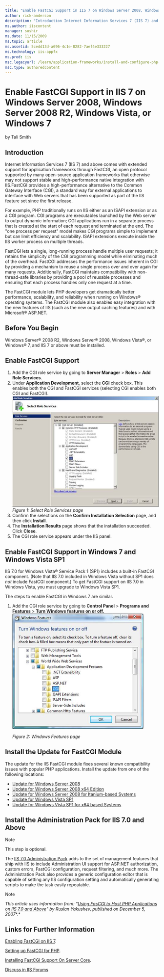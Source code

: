 ```yaml
---
title: "Enable FastCGI Support in IIS 7 on Windows Server 2008, Windows Server 2008 R2, Windows Vista, or Windows 7 | Microsoft Docs"
author: rick-anderson
description: "Introduction Internet Information Services 7 (IIS 7) and above comes with extended support for application frameworks through FastCGI, an open protocol suppo..."
ms.author: iiscontent
manager: soshir
ms.date: 11/15/2009
ms.topic: article
ms.assetid: 5cedd13d-a696-4c1e-8282-7aef4e333227
ms.technology: iis-appfx
ms.prod: iis
msc.legacyurl: /learn/application-frameworks/install-and-configure-php-on-iis/enable-fastcgi-support-in-iis-7-on-windows-server-2008-windows-server-2008-r2-windows-vista-or-windows-7
msc.type: authoredcontent
---
```

Enable FastCGI Support in IIS 7 on Windows Server 2008, Windows Server 2008 R2, Windows Vista, or Windows 7
====================
by Tali Smith

## Introduction

Internet Information Services 7 (IIS 7) and above comes with extended support for application frameworks through FastCGI, an open protocol supported by many open-source application frameworks that otherwise may not support stable and high-performance native integration with IIS.FastCGI provides a high-performance alternative to the Common Gateway Interface (CGI), a standard way for external applications to interface with Web servers that has been supported as part of the IIS feature set since the first release.

For example, PHP traditionally runs on IIS either as an ISAPI extension or as a CGI program. CGI programs are executables launched by the Web server to output dynamic information; CGI applications run in a separate process that is created at the start of each request and terminated at the end. The "one process per request" model makes CGI programs simple to implement but can limit efficiency and scalability. ISAPI extensions execute inside the IIS worker process on multiple threads.

FastCGI lets a single, long-running process handle multiple user requests; it retains the simplicity of the CGI programming model while eliminating much of the overhead. FastCGI addresses the performance issues inherent in CGI by providing a mechanism to reuse a single process over and over again for many requests. Additionally, FastCGI maintains compatibility with non-thread-safe libraries by providing a pool of reusable processes and ensuring that each process handles only one request at a time.

The FastCGI module lets PHP developers get dramatically better performance, scalability, and reliability when running on Windows® operating systems. The FastCGI module also enables easy integration with the new features of IIS (such as the new output caching features) and with Microsoft® ASP.NET.

## Before You Begin

Windows Server® 2008 R2, Windows Server® 2008, Windows Vista®, or Windows® 7, and IIS 7 or above must be installed.

## Enable FastCGI Support

1. Add the CGI role service by going to **Server Manager** &gt; **Roles** &gt; **Add Role Services**.
2. Under **Application Development**, select the **CGI** check box. This enables both the CGI and FastCGI services (selecting CGI enables both CGI and FastCGI).  
    [![](enable-fastcgi-support-in-iis-7-on-windows-server-2008-windows-server-2008-r2-windows-vista-or-windows-7/_static/image1.jpg)](enable-fastcgi-support-in-iis-7-on-windows-server-2008-windows-server-2008-r2-windows-vista-or-windows-7/_static/image1.png)  
    *Figure 1: Select Role Services page*
3. Confirm the selections on the **Confirm Installation Selection** page, and then click **Install**.
4. The **Installation Results** page shows that the installation succeeded. Click **Close**.
5. The CGI role service appears under the IIS panel.

## Enable FastCGI Support in Windows 7 and Windows Vista SP1

IIS 7.0 for Windows Vista® Service Pack 1 (SP1) includes a built-in FastCGI component. (Note that IIS 7.0 included in Windows Vista without SP1 does *not* include FastCGI component.) To get FastCGI support on IIS 7.0 in Windows Vista, you must upgrade to Windows Vista SP1.

The steps to enable FastCGI in Windows 7 are similar.

1. Add the CGI role service by going to **Control Panel** &gt; **Programs and Features** &gt; **Turn Windows features on or off.**  
    [![](enable-fastcgi-support-in-iis-7-on-windows-server-2008-windows-server-2008-r2-windows-vista-or-windows-7/_static/image3.jpg)](enable-fastcgi-support-in-iis-7-on-windows-server-2008-windows-server-2008-r2-windows-vista-or-windows-7/_static/image2.jpg)  
  
    *Figure 2: Windows Features page*

## Install the Update for FastCGI Module

The update for the IIS FastCGI module fixes several known compatibility issues with popular PHP applications. Install the update from one of the following locations:

- [Update for Windows Server 2008](https://www.microsoft.com/downloads/details.aspx?FamilyID=d0343911-1775-4aef-8c99-5f13862ac386&amp;DisplayLang=en)
- [Update for Windows Server 2008 x64 Edition](https://www.microsoft.com/downloads/info.aspx?na=22&amp;p=3&amp;SrcDisplayLang=en&amp;SrcCategoryId=&amp;SrcFamilyId=&amp;u=%2fdownloads%2fdetails.aspx%3fFamilyID%3d70278393-3291-4aa1-870b-0e9b0907bddf%26DisplayLang%3den)
- [Update for Windows Server 2008 for Itanium-based Systems](https://www.microsoft.com/downloads/info.aspx?na=22&amp;p=5&amp;SrcDisplayLang=en&amp;SrcCategoryId=&amp;SrcFamilyId=&amp;u=%2fdownloads%2fdetails.aspx%3fFamilyID%3d98e06637-0f00-45d5-83c5-ed1b41fd6a7b%26DisplayLang%3den)
- [Update for Windows Vista SP1](https://www.microsoft.com/downloads/info.aspx?na=22&amp;p=2&amp;SrcDisplayLang=en&amp;SrcCategoryId=&amp;SrcFamilyId=&amp;u=%2fdownloads%2fdetails.aspx%3fFamilyID%3d19600729-8470-4956-a276-200450d814bd%26DisplayLang%3den)
- [Update for Windows Vista SP1 for x64 based Systems](https://www.microsoft.com/downloads/info.aspx?na=22&amp;p=4&amp;SrcDisplayLang=en&amp;SrcCategoryId=&amp;SrcFamilyId=&amp;u=%2fdownloads%2fdetails.aspx%3fFamilyID%3dc7066c3b-dcf7-4441-87bc-f7dcb51067d0%26DisplayLang%3den)

## Install the Administration Pack for IIS 7.0 and Above

> [!NOTE]
> This step is optional.

The [IIS 7.0 Administration Pack](https://www.iis.net/downloads/microsoft/administration-pack) adds to the set of management features that ship with IIS to include Administration UI support for ASP.NET authorization, custom errors, FastCGI configuration, request filtering, and much more. The Administration Pack also provides a generic configuration editor that is capable of setting any IIS configuration setting and automatically generating scripts to make the task easily repeatable.

> [!NOTE]
> *This article uses information from: "[Using FasCGI to Host PHP Applications on IIS 7.0 and Above](../install-and-configure-php-applications-on-iis/using-fastcgi-to-host-php-applications-on-iis.md#InstallPHP)" by Ruslan Yakushev, published on December 5, 2007**.*

## Links for Further Information

[Enabling FastCGI on IIS 7](https://technet.microsoft.com/en-us/library/cc753077(WS.10).aspx).

[Setting up FastCGI for PHP](../running-php-applications-on-iis/set-up-fastcgi-for-php.md).

[Installing FastCGI Support On Server Core](install-php-and-fastcgi-support-on-server-core.md).

[Discuss in IIS Forums](https://forums.iis.net/1102.aspx)